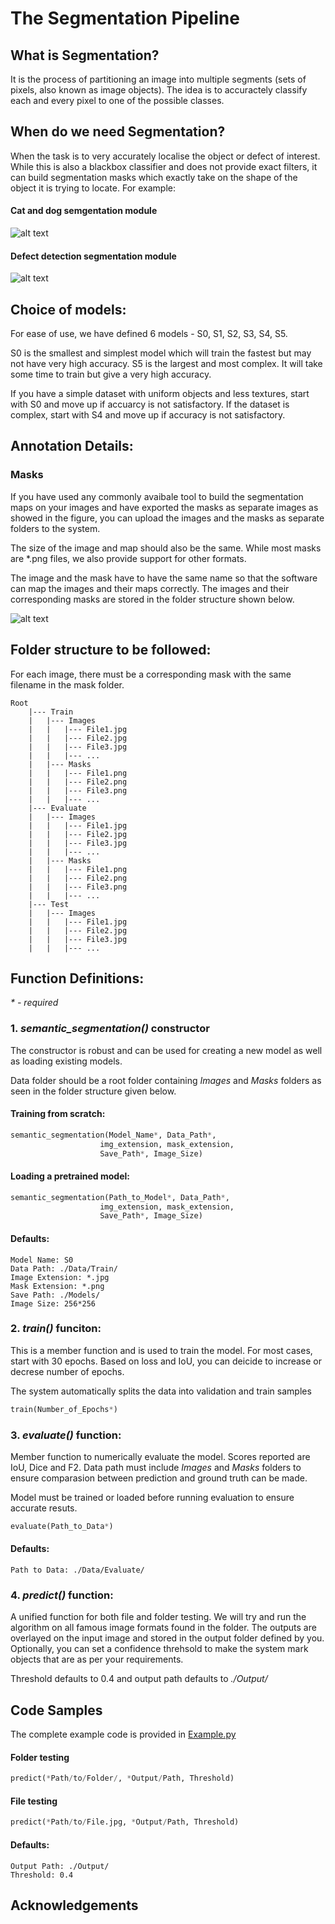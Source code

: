 # The Segmentation Pipeline
## What is Segmentation?
It is the process of partitioning an image into multiple segments (sets of pixels, also known as image objects). The idea is to accuractely classify each and every pixel to one of the possible classes. 

## When do we need Segmentation?
When the task is to very accurately localise the object or defect of interest. While this is also a blackbox classifier and does not provide exact filters, it can build segmentation masks which exactly take on the shape of the object it is trying to locate. 
For example: 
#### Cat and dog semgentation module
![alt text](Images/CatAndDog.png "Cat and Dog Segmentation")
#### Defect detection segmentation module
![alt text](Images/Defect.png "Defect Based Segmentation")

## Choice of models:
For ease of use, we have defined 6 models - S0, S1, S2, S3, S4, S5. 

S0 is the smallest and simplest model which will train the fastest but may not have very high accuracy. 
S5 is the largest and most complex. It will take some time to train but give a very high accuracy. 

If you have a simple dataset with uniform objects and less textures, start with S0 and move up if accuarcy is not satisfactory. If the dataset is complex, start with S4 and move up if accuracy is not satisfactory. 

## Annotation Details:
### Masks
If you have used any commonly avaibale tool to build the segmentation maps on your images and have exported the masks as separate images as showed in the figure, you can upload the images and the masks as separate folders to the system. 

The size of the image and map should also be the same. While most masks are *.png files, we also provide support for other formats. 

The image and the mask have to have the same name so that the software can map the images and their maps correctly. The images and their corresponding masks are stored in the folder structure shown below. 

![alt text](Images/cat_seg.jpeg "Image and segmentation map")

## Folder structure to be followed:
For each image, there must be a corresponding mask with the same filename in the mask folder. 
```
Root
    |--- Train
    |   |--- Images
    |   |   |--- File1.jpg
    |   |   |--- File2.jpg
    |   |   |--- File3.jpg
    |   |   |--- ...
    |   |--- Masks
    |   |   |--- File1.png
    |   |   |--- File2.png
    |   |   |--- File3.png
    |   |   |--- ...
    |--- Evaluate
    |   |--- Images
    |   |   |--- File1.jpg
    |   |   |--- File2.jpg
    |   |   |--- File3.jpg
    |   |   |--- ...
    |   |--- Masks
    |   |   |--- File1.png
    |   |   |--- File2.png
    |   |   |--- File3.png
    |   |   |--- ...
    |--- Test
    |   |--- Images
    |   |   |--- File1.jpg
    |   |   |--- File2.jpg
    |   |   |--- File3.jpg
    |   |   |--- ...

```

## Function Definitions:
_* - required_
### 1. _semantic\_segmentation()_ constructor
The constructor is robust and can be used for creating a new model as well as loading existing models. 

Data folder should be a root folder containing _Images_ and _Masks_ folders as seen in the folder structure given below. 
#### Training from scratch: 
```python
semantic_segmentation(Model_Name*, Data_Path*,
                    img_extension, mask_extension,
                    Save_Path*, Image_Size)
```
#### Loading a pretrained model: 
```python 
semantic_segmentation(Path_to_Model*, Data_Path*,
                    img_extension, mask_extension,
                    Save_Path*, Image_Size)
```
#### Defaults:
```
Model Name: S0
Data Path: ./Data/Train/
Image Extension: *.jpg
Mask Extension: *.png
Save Path: ./Models/
Image Size: 256*256
```

### 2. _train()_ funciton:
This is a member function and is used to train the model. For most cases, start with 30 epochs. Based on loss and IoU, you can deicide to increase or decrese number of epochs. 

The system automatically splits the data into validation and train samples
```python
train(Number_of_Epochs*)
```

### 3. _evaluate()_ function: 
Member function to numerically evaluate the model. Scores reported are IoU, Dice and F2. Data path must include _Images_ and _Masks_ folders to ensure comparasion between prediction and ground truth can be made. 

Model must be trained or loaded before running evaluation to ensure accurate resuts. 

```python
evaluate(Path_to_Data*)
```
#### Defaults:
```
Path to Data: ./Data/Evaluate/
```

### 4. _predict()_ function:
A unified function for both file and folder testing. We will try and run the algorithm on all famous image formats found in the folder. The outputs are overlayed on the input image and stored in the output folder defined by you. Optionally, you can set a confidence threhsold to make the system mark objects that are as per your requirements.

Threshold defaults to 0.4 and output path defaults to _./Output/_

## Code Samples
The complete example code is provided in [Example.py](./Example.py)

#### Folder testing
```python
predict(*Path/to/Folder/, *Output/Path, Threshold)
``` 
#### File testing
```python
predict(*Path/to/File.jpg, *Output/Path, Threshold)
```
#### Defaults:
```
Output Path: ./Output/
Threshold: 0.4
```

## Acknowledgements
